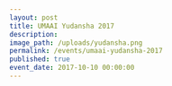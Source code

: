 ```yaml
---
layout: post
title: UMAAI Yudansha 2017
description:
image_path: /uploads/yudansha.png
permalink: /events/umaai-yudansha-2017
published: true
event_date: 2017-10-10 00:00:00
---
```



